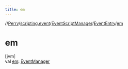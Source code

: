 ```yaml
---
title: em
---
```

//[Perry](../../../../index.html)/[scripting.event](../../index.html)/[EventScriptManager](../index.html)/[EventEntry](index.html)/[em](em.html)



# em



[jvm]\
val [em](em.html): [EventManager](../../-event-manager/index.html)




